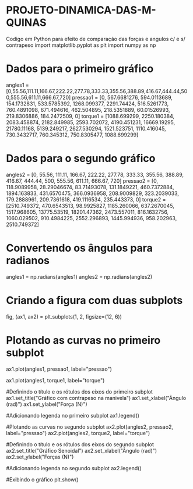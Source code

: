 # PROJETO-DINAMICA-DAS-M-QUINAS
Codigo em Python para efeito de comparação das forças e angulos c/ e s/ contrapeso
import matplotlib.pyplot as plt
import numpy as np

# Dados para o primeiro gráfico
angles1 = [0,55.56,111.11,166.67,222.22,277.78,333.33,355.56,388.89,416.67,444.44,500,555.56,611.11,666.67,720]
pressao1 = [0, 567.6681276, 594.0113689, 154.1732831, 533.5785392, 1268.099377, 2291.74424, 516.5261773, 760.4891098, 671.494616, 462.504895, 218.5351889, 60.01526993, 219.8306886, 184.2472509, 0]
torque1 = [1088.699299, 2250.180384, 2083.458874, 2182.849985, 2593.702072, 4190.451231, 16669.19295, 21780.11168, 5139.249217, 2627.530294, 1521.523751, 1110.416045, 730.3432717, 760.345312, 750.8305477, 1088.699299]

# Dados para o segundo gráfico
angles2 = [0, 55.56, 111.11, 166.67, 222.22, 277.78, 333.33, 355.56, 388.89, 416.67, 444.44, 500, 555.56, 611.11, 666.67, 720]
pressao2 = [0, 118.9089958, 28.29046674, 83.71493078, 131.1849221, 460.7372884, 1894.163833, 431.6570475, 366.0936958, 208.9009829, 323.2039033, 179.2888961, 209.7361618, 419.1116534, 235.443373, 0]
torque2 = [2510.749372, 470.6543513, 98.9925827, 1185.260066, 637.2670045, 1517.968605, 13775.53519, 18201.47362, 2473.557011, 816.1632756, 1060.029502, 910.4984225, 2552.296893, 1445.994936, 958.202963, 2510.749372]

# Convertendo os ângulos para radianos
angles1 = np.radians(angles1)
angles2 = np.radians(angles2)

# Criando a figura com duas subplots
fig, (ax1, ax2) = plt.subplots(1, 2, figsize=(12, 6))

# Plotando as curvas no primeiro subplot
ax1.plot(angles1, pressao1, label="pressao")

ax1.plot(angles1, torque1, label="torque")

#Definindo o título e os rótulos dos eixos do primeiro subplot
ax1.set_title("Gráfico com contrapeso na manivela")
ax1.set_xlabel("Ângulo (rad)")
ax1.set_ylabel("Força (N)")

#Adicionando legenda no primeiro subplot
ax1.legend()

#Plotando as curvas no segundo subplot
ax2.plot(angles2, pressao2, label="pressao")
ax2.plot(angles2, torque2, label="torque")

#Definindo o título e os rótulos dos eixos do segundo subplot
ax2.set_title("Gráfico Senoidal")
ax2.set_xlabel("Ângulo (rad)")
ax2.set_ylabel("Forças (N)")

#Adicionando legenda no segundo subplot
ax2.legend()

#Exibindo o gráfico
plt.show()


